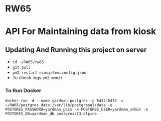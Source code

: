 # RW65

# API For Maintaining data from kiosk

## Updating And Running this project on server
* `cd ~/RW65/rw65`
* `git pull`
* `pm2 restart ecosystem.config.json`
* To check logs `pm2 monit`
### To Run Docker 
`docker run -d --name yardman-postgres -p 5432:5432 -v ~/RW65/postgres_data:/var/lib/postgresql/data -e POSTGRES_PASSWORD=yardman_pass -e POSTGRES_USER=yardman_admin -e POSTGRES_DB=yardman_db postgres:13-alpine`
